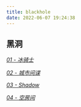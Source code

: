 ```yaml
---
title: blackhole
date: 2022-06-07 19:24:38
---
```


## 黑洞

*[01 - 冰骑士](/blackhole/1.html)*

*[02 - 城市间谍](/blackhole/2.html)*

*[03 - Shadow](/blackhole/3.html)*

*[04 - 空房间](/blackhole/4.html)*
